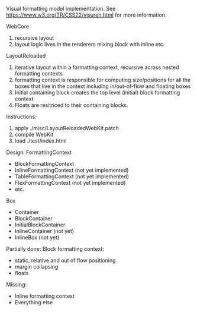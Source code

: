 Visual formatting model implementation.
See https://www.w3.org/TR/CSS22/visuren.html for more information.

WebCore
1. recursive layout
2. layout logic lives in the renderers mixing block with inline etc.

LayoutReloaded
1. iterative layout within a formatting context, recursive across nested formatting contexts 
2. formatting context is responsible for computing size/positions for all the boxes that live in the
context including in/out-of-flow and floating boxes  
3. Initial containing block creates the top level (initial) block formatting context
4. Floats are resitriced to their containing blocks.


Instructions:
1. apply ./misc/LayoutReloadedWebKit.patch
2. compile WebKit
3. load ./test/index.html

Design:
FormattingContext
 - BlockFormattingContext
 - InlineFormattingContext (not yet implemented)
 - TableFormattingContext (not yet implemented)
 - FlexFormattingContext (not yet implemented)
 - etc.

Box
 - Container
  - BlockContainer
   - InitialBlockContainer
  - InlineContainer (not yet)
 - InlineBox (not yet)
 

Partially done:
Block formatting context:
- static, relative and out of flow positioning
- margin collapsing
- floats

Missing:
- Inline formatting context
- Everything else
